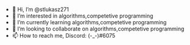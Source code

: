 - 👋 Hi, I’m @stlukasz271
- 👀 I’m interested in algorithms,competetive programming
- 🌱 I’m currently learning algorithms,competetive programming
- 💞️ I’m looking to collaborate on algorithms,competetive programming
- 📫 How to reach me, Discord: (-_-)#6075

<!---
stlukasz271/stlukasz271 is a ✨ special ✨ repository because its `README.md` (this file) appears on your GitHub profile.
You can click the Preview link to take a look at your changes.
--->
